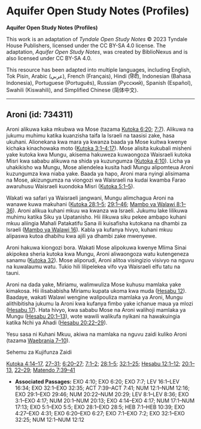 # Aquifer Open Study Notes (Profiles)

**Aquifer Open Study Notes (Profiles)**

This work is an adaptation of *Tyndale Open Study Notes* © 2023 Tyndale House Publishers, licensed under the CC BY\-SA 4\.0 license. The adaptation, *Aquifer Open Study Notes*, was created by BiblioNexus and is also licensed under CC BY\-SA 4\.0\.

This resource has been adapted into multiple languages, including English, Tok Pisin, Arabic (عربي), French (Français), Hindi (हिंदी), Indonesian (Bahasa Indonesia), Portuguese (Português), Russian (Русский), Spanish (Español), Swahili (Kiswahili), and Simplified Chinese (简体中文).



--------------------------------

## Aroni (id: 734311)

Aroni alikuwa kaka mkubwa wa Mose (tazama [Kutoka 6:20](https://ref.ly/Exod6:20); [7:7](https://ref.ly/Exod7:7)). Alikuwa na jukumu muhimu katika kuanzisha taifa la Israeli na taasisi zake, hasa ukuhani. Alionekana kwa mara ya kwanza baada ya Mose kuitwa kwenye kichaka kinachowaka moto ([Kutoka 3:1–4:17](https://ref.ly/Exod3:1-Exod4:17)). Mose alisita kukubali misheni yake kutoka kwa Mungu, akisema hakuweza kuwaongoza Waisraeli kutoka Misri kwa sababu alikuwa na shida ya kuzungumza ([Kutoka 4:10](https://ref.ly/Exod4:10)). Licha ya uhakikisho wa Mungu, Mose aliendelea kusita hadi Mungu alipomteua Aroni kuzungumza kwa niaba yake. Baada ya hapo, Aroni mara nyingi alisimama na Mose, akizungumza na viongozi wa Waisraeli na kudai kwamba Farao awaruhusu Waisraeli kuondoka Misri ([Kutoka 5:1–5](https://ref.ly/Exod5:1-Exod5:5)).

Wakati wa safari ya Waisraeli jangwani, Mungu alimchagua Aroni na wanawe kuwa makuhani ([Kutoka 28:1–5](https://ref.ly/Exod28:1-Exod28:5); [29:1–46](https://ref.ly/Exod29:1-Exod29:46); [Mambo ya Walawi 8:1–36](https://ref.ly/Lev8:1-Lev8:36)). Aroni alikua kuhani mkuu wa kwanza wa Israeli. Jukumu lake lilikuwa muhimu katika Siku ya Upatanisho. Hii ilikuwa siku pekee ambapo kuhani mkuu aliingia Mahali Patakatifu Sana ili kuisafisha kutokana na dhambi za Israeli ([Mambo ya Walawi 16](https://ref.ly/Lev16:1-Lev16:34)). Kabla ya kufanya hivyo, kuhani mkuu alipaswa kutoa dhabihu kwa ajili ya dhambi zake mwenyewe.

Aroni hakuwa kiongozi bora. Wakati Mose alipokuwa kwenye Mlima Sinai akipokea sheria kutoka kwa Mungu, Aroni aliwaongoza watu kutengeneza sanamu ([Kutoka 32](https://ref.ly/Exod32:1-Exod32:35)). Mose aliporudi, Aroni alitoa visingizio visivyo na nguvu na kuwalaumu watu. Tukio hili lilipelekea vifo vya Waisraeli elfu tatu na tauni.

Aroni na dada yake, Miriamu, walimwuliza Mose kuhusu mamlaka yake kimakosa. Hii ilisababisha Miriamu kupata ukoma kwa muda ([Hesabu 12](https://ref.ly/Num12:1-Num12:16)). Baadaye, wakati Walawi wengine walipouliza mamlaka ya Aroni, Mungu alithibitisha jukumu la Aroni kwa kufanya fimbo yake ichanue maua ya mlozi ([Hesabu 17](https://ref.ly/Num17:1-Num17:13)). Hata hivyo, kwa sababu Mose na Aroni walihoji mamlaka ya Mungu ([Hesabu 20:1–13](https://ref.ly/Num20:1-Num20:13)), wote wawili walikufa nyikani na hawakuingia katika Nchi ya Ahadi ([Hesabu 20:22–29](https://ref.ly/Num20:22-Num20:29)).

Yesu sasa ni Kuhani Mkuu, akiwa na mamlaka na nguvu zaidi kuliko Aroni (tazama [Waebrania 7–10](https://ref.ly/Heb7:1-Heb10:39)).

Sehemu za Kujifunza Zaidi

[Kutoka 4:14–17](https://ref.ly/Exod4:14-Exod4:17), [27–31](https://ref.ly/Exod4:27-Exod4:31); [6:20–27](https://ref.ly/Exod6:20-Exod6:27); [7:1–2](https://ref.ly/Exod7:1-Exod7:2); [28:1–5](https://ref.ly/Exod28:1-Exod28:5); [32:1–25](https://ref.ly/Exod32:1-Exod32:25); [Hesabu 12:1–12](https://ref.ly/Num12:1-Num12:12); [20:1–13](https://ref.ly/Num20:1-Num20:13), [22–29](https://ref.ly/Num20:22-Num20:29); [Matendo 7:39–41](https://ref.ly/Acts7:39-Acts7:41)

* **Associated Passages:** EXO 4:10; EXO 6:20; EXO 7:7; LEV 16:1–LEV 16:34; EXO 32:1–EXO 32:35; ACT 7:39–ACT 7:41; NUM 12:1–NUM 12:16; EXO 29:1–EXO 29:46; NUM 20:22–NUM 20:29; LEV 8:1–LEV 8:36; EXO 3:1–EXO 4:17; NUM 20:1–NUM 20:13; EXO 4:14–EXO 4:17; NUM 17:1–NUM 17:13; EXO 5:1–EXO 5:5; EXO 28:1–EXO 28:5; HEB 7:1–HEB 10:39; EXO 4:27–EXO 4:31; EXO 6:20–EXO 6:27; EXO 7:1–EXO 7:2; EXO 32:1–EXO 32:25; NUM 12:1–NUM 12:12

